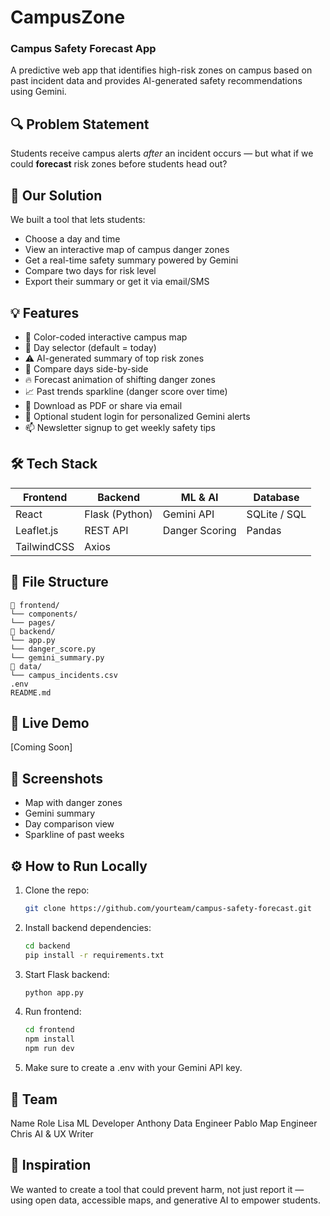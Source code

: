 # CampusZone
### Campus Safety Forecast App

A predictive web app that identifies high-risk zones on campus based on past incident data and provides AI-generated safety recommendations using Gemini.

## 🔍 Problem Statement

Students receive campus alerts *after* an incident occurs — but what if we could **forecast** risk zones before students head out?

## 🎯 Our Solution

We built a tool that lets students:
- Choose a day and time
- View an interactive map of campus danger zones
- Get a real-time safety summary powered by Gemini
- Compare two days for risk level
- Export their summary or get it via email/SMS

## 💡 Features

- 📍 Color-coded interactive campus map
- 📅 Day selector (default = today)
- ⚠️ AI-generated summary of top risk zones
- 🔁 Compare days side-by-side
- 🔥 Forecast animation of shifting danger zones
- 📈 Past trends sparkline (danger score over time)
- 📄 Download as PDF or share via email
- 🔐 Optional student login for personalized Gemini alerts
- 📫 Newsletter signup to get weekly safety tips

## 🛠️ Tech Stack

| Frontend   | Backend       | ML & AI       | Database     |
|------------|---------------|---------------|--------------|
| React      | Flask (Python)| Gemini API    | SQLite / SQL |
| Leaflet.js | REST API      | Danger Scoring| Pandas       |
| TailwindCSS| Axios         |               |              |

## 📂 File Structure
    📁 frontend/
    └── components/
    └── pages/
    📁 backend/
    └── app.py
    └── danger_score.py
    └── gemini_summary.py
    📁 data/
    └── campus_incidents.csv
    .env
    README.md

## 🔗 Live Demo

[Coming Soon]

## 📸 Screenshots

- Map with danger zones
- Gemini summary
- Day comparison view
- Sparkline of past weeks

## ⚙️ How to Run Locally

1. Clone the repo:
   ```bash
   git clone https://github.com/yourteam/campus-safety-forecast.git

2. Install backend dependencies:
    ```bash
    cd backend
    pip install -r requirements.txt

3. Start Flask backend:
    ```bash
    python app.py

4. Run frontend:
    ```bash
    cd frontend
    npm install
    npm run dev

5. Make sure to create a .env with your Gemini API key.

## 👥 Team
Name	Role
Lisa	ML Developer
Anthony	Data Engineer
Pablo	Map Engineer
Chris	AI & UX Writer

## 💬 Inspiration
We wanted to create a tool that could prevent harm, not just report it — using open data, accessible maps, and generative AI to empower students.